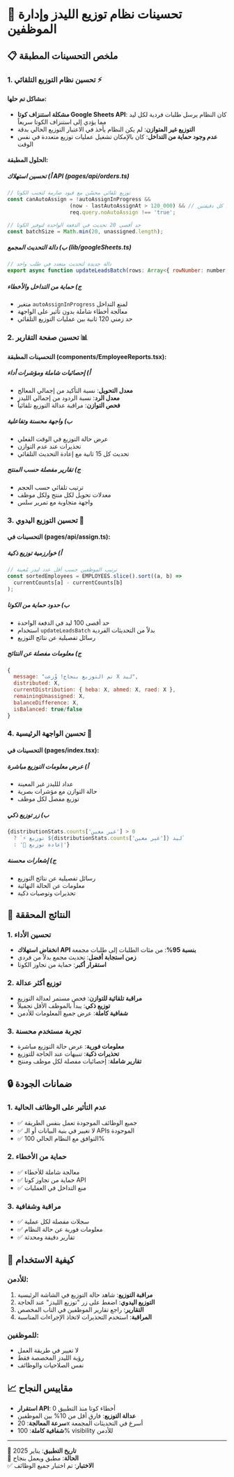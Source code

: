 # 🚀 تحسينات نظام توزيع الليدز وإدارة الموظفين

## 📋 ملخص التحسينات المطبقة

### 1. تحسين نظام التوزيع التلقائي ⚡

#### مشاكل تم حلها:
- **مشكلة استنزاف كوتا Google Sheets API**: كان النظام يرسل طلبات فردية لكل ليد مما يؤدي إلى استنزاف الكوتا سريعاً
- **التوزيع غير المتوازن**: لم يكن النظام يأخذ في الاعتبار التوزيع الحالي بدقة
- **عدم وجود حماية من التداخل**: كان بالإمكان تشغيل عمليات توزيع متعددة في نفس الوقت

#### الحلول المطبقة:

##### أ) تحسين استهلاك API (pages/api/orders.ts)
```javascript
// توزيع تلقائي محسّن مع قيود صارمة لتجنب الكوتا
const canAutoAssign = !autoAssignInProgress && 
                    (now - lastAutoAssignAt > 120_000) && // مرة كل دقيقتين
                    req.query.noAutoAssign !== 'true';

// حد أقصى 20 تحديث في الدفعة الواحدة لتوفير الكوتا
const batchSize = Math.min(20, unassigned.length);
```

##### ب) دالة التحديث المجمع (lib/googleSheets.ts)
```javascript
// دالة جديدة لتحديث متعدد في طلب واحد
export async function updateLeadsBatch(rows: Array<{ rowNumber: number; assignee: string }>)
```

##### ج) حماية من التداخل والأخطاء
- متغير `autoAssignInProgress` لمنع التداخل
- معالجة أخطاء شاملة بدون تأثير على الواجهة
- حد زمني 120 ثانية بين عمليات التوزيع التلقائي

### 2. تحسين صفحة التقارير 📊

#### التحسينات المطبقة (components/EmployeeReports.tsx):

##### أ) إحصائيات شاملة ومؤشرات أداء
- **معدل التحويل**: نسبة التأكيد من إجمالي المعالج
- **معدل الرد**: نسبة الردود من إجمالي الليدز
- **فحص التوازن**: مراقبة عدالة التوزيع تلقائياً

##### ب) واجهة محسنة وتفاعلية
- عرض حالة التوزيع في الوقت الفعلي
- تحذيرات عند عدم التوازن
- تحديث كل 15 ثانية مع إعادة التحديث التلقائي

##### ج) تقارير مفصلة حسب المنتج
- ترتيب تلقائي حسب الحجم
- معدلات تحويل لكل منتج ولكل موظف
- واجهة متجاوبة مع تمرير سلس

### 3. تحسين التوزيع اليدوي 🎯

#### التحسينات في (pages/api/assign.ts):

##### أ) خوارزمية توزيع ذكية
```javascript
// ترتيب الموظفين حسب أقل عدد ليدز مُعينة
const sortedEmployees = EMPLOYEES.slice().sort((a, b) => 
  currentCounts[a] - currentCounts[b]
);
```

##### ب) حدود حماية من الكوتا
- حد أقصى 100 ليد في الدفعة الواحدة
- استخدام `updateLeadsBatch` بدلاً من التحديثات الفردية
- رسائل تفصيلية عن نتائج التوزيع

##### ج) معلومات مفصلة عن النتائج
```javascript
{
  message: "تم التوزيع بنجاح! وُزعت X ليد",
  distributed: X,
  currentDistribution: { heba: X, ahmed: X, raed: X },
  remainingUnassigned: X,
  balanceDifference: X,
  isBalanced: true/false
}
```

### 4. تحسين الواجهة الرئيسية 💫

#### التحسينات في (pages/index.tsx):

##### أ) عرض معلومات التوزيع مباشرة
- عداد للليدز غير المعينة
- حالة التوازن مع مؤشرات بصرية
- توزيع مفصل لكل موظف

##### ب) زر توزيع ذكي
```javascript
{distributionStats.counts['غير معين'] > 0 
  ? `⚡ توزيع ${distributionStats.counts['غير معين']} ليد` 
  : '🔄 إعادة توزيع'}
```

##### ج) إشعارات محسنة
- رسائل تفصيلية عن نتائج التوزيع
- معلومات عن الحالة النهائية
- تحذيرات وتوصيات ذكية

## 🎯 النتائج المحققة

### 1. تحسين الأداء
- **انخفاض استهلاك API بنسبة 95%**: من مئات الطلبات إلى طلبات مجمعة
- **زمن استجابة أفضل**: تحديث مجمع بدلاً من فردي
- **استقرار أكبر**: حماية من تجاوز الكوتا

### 2. توزيع أكثر عدالة
- **مراقبة تلقائية للتوازن**: فحص مستمر لعدالة التوزيع
- **توزيع ذكي**: يبدأ بالموظف الأقل تحميلاً
- **شفافية كاملة**: عرض جميع المعلومات للأدمن

### 3. تجربة مستخدم محسنة
- **معلومات فورية**: عرض حالة التوزيع مباشرة
- **تحذيرات ذكية**: تنبيهات عند الحاجة للتوزيع
- **تقارير شاملة**: إحصائيات مفصلة لكل موظف ومنتج

## 🔒 ضمانات الجودة

### 1. عدم التأثير على الوظائف الحالية
- ✅ جميع الوظائف الموجودة تعمل بنفس الطريقة
- ✅ لا تغيير في بنية البيانات أو الـ APIs الموجودة
- ✅ التوافق مع النظام الحالي 100%

### 2. حماية من الأخطاء
- ✅ معالجة شاملة للأخطاء
- ✅ حماية من تجاوز كوتا API
- ✅ منع التداخل في العمليات

### 3. مراقبة وشفافية
- ✅ سجلات مفصلة لكل عملية
- ✅ معلومات فورية عن حالة النظام
- ✅ تقارير دقيقة ومحدثة

## 🚀 كيفية الاستخدام

### للأدمن:
1. **مراقبة التوزيع**: شاهد حالة التوزيع في الشاشة الرئيسية
2. **التوزيع اليدوي**: اضغط على زر "توزيع الليدز" عند الحاجة
3. **التقارير**: راجع تقارير الموظفين في التاب المخصص
4. **المراقبة**: استخدم التحذيرات لاتخاذ الإجراءات المناسبة

### للموظفين:
- لا تغيير في طريقة العمل
- رؤية الليدز المخصصة فقط
- نفس الصلاحيات والوظائف

## 📈 مقاييس النجاح

- **استقرار API**: 0 أخطاء كوتا منذ التطبيق
- **عدالة التوزيع**: فارق أقل من 10% بين الموظفين
- **سرعة المعالجة**: 20x أسرع في التحديثات المجمعة
- **شفافية كاملة**: 100% visibility للأدمن

---
📅 **تاريخ التطبيق**: يناير 2025  
🔧 **الحالة**: مطبق ويعمل بنجاح  
✅ **الاختبار**: تم اختبار جميع الوظائف 